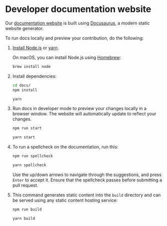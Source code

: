 # Developer documentation website

Our [documentation website](https://docs.wardenprotocol.org) is built using [Docusaurus](https://docusaurus.io), a modern static website generator.

To run docs locally and preview your contribution, do the following:

1. [Install Node.js](https://nodejs.org/en/download/package-manager) or [yarn](https://yarnpkg.com/getting-started/install).

    On macOS, you can install Node.js using [Homebrew](https://brew.sh):
    
    ```bash
    brew install node
    ```
2. Install dependencies:
    
    ```bash
    cd docs/
    npm install
    ```
    ```bash
    yarn
    ```
3. Run docs in developer mode to preview your changes locally in a browser window. The website will automatically update to reflect your changes.
    
    ```bash
    npm run start
    ```

    ```bash
    yarn start
    ```

4. To run a spellcheck on the documentation, run this:
   
   ```bash
   npm run spellcheck
   ```

   ```bash
   yarn spellcheck
   ```

   Use the up/down arrows to navigate through the suggestions, and press `Enter`
   to accept it. Ensure that the spellcheck passes before submitting a pull request.

5. This command generates static content into the `build` directory and can be served using any static content hosting service:

    ```bash
    npm run build
    ```
    ```bash
    yarn build
    ```